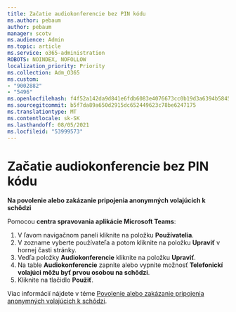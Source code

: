 ```yaml
---
title: Začatie audiokonferencie bez PIN kódu
ms.author: pebaum
author: pebaum
manager: scotv
ms.audience: Admin
ms.topic: article
ms.service: o365-administration
ROBOTS: NOINDEX, NOFOLLOW
localization_priority: Priority
ms.collection: Adm_O365
ms.custom:
- "9002882"
- "5496"
ms.openlocfilehash: f4f52a142da9d841e6fdb6083e4076673cc0b19d3a6394b58455c3f4f7580f5b
ms.sourcegitcommit: b5f7da89a650d2915dc652449623c78be6247175
ms.translationtype: MT
ms.contentlocale: sk-SK
ms.lasthandoff: 08/05/2021
ms.locfileid: "53999573"
---
```

# <a name="start-an-audio-conference-without-a-pin"></a>Začatie audiokonferencie bez PIN kódu

**Na povolenie alebo zakázanie pripojenia anonymných volajúcich k schôdzi**

Pomocou **centra spravovania aplikácie Microsoft Teams**:

1. V ľavom navigačnom paneli kliknite na položku **Používatelia**.
2. V zozname vyberte používateľa a potom kliknite na položku **Upraviť** v hornej časti stránky.
3. Vedľa položky **Audiokonferencie** kliknite na položku **Upraviť**.
4. Na table **Audiokonferencie** zapnite alebo vypnite možnosť **Telefonickí volajúci môžu byť prvou osobou na schôdzi**.
5. Kliknite na tlačidlo **Použiť**.

Viac informácií nájdete v téme [Povolenie alebo zakázanie pripojenia anonymných volajúcich k schôdzi](https://docs.microsoft.com/microsoftteams/start-an-audio-conference-over-the-phone-without-a-pin-in-teams).
